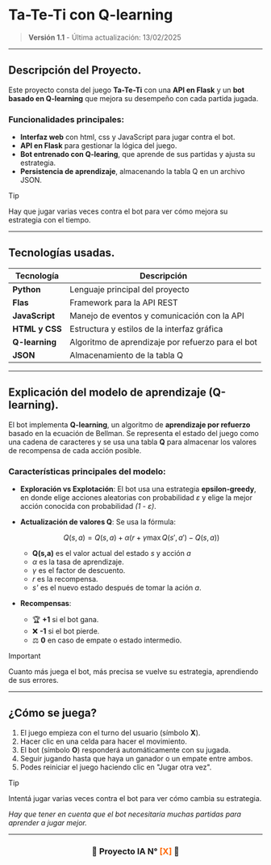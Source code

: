 <h1 aling = "center"> Ta-Te-Ti con Q-learning</h1>

> **Versión 1.1** - Última actualización: 13/02/2025

---

## Descripción del Proyecto.

Este proyecto consta del juego **Ta-Te-Ti** con una **API en Flask** y un **bot basado en Q-learning**
que mejora su desempeño con cada partida jugada.

### Funcionalidades principales:
* **Interfaz web** con html, css y JavaScript para jugar contra el bot.
* **API en Flask** para gestionar la lógica del juego.
* **Bot entrenado con Q-learing**, que aprende de sus partidas y ajusta su estrategia.
* **Persistencia de aprendizaje**, almacenando la tabla Q en un archivo JSON.

> [!TIP]
> Hay que jugar varias veces contra el bot para ver cómo mejora su estrategia con el tiempo.

---

## Tecnologías usadas.

| Tecnología | Descripción |
|------------|-------------|
| **Python** | Lenguaje principal del proyecto |
| **Flas** | Framework para la API REST |
| **JavaScript** | Manejo de eventos y comunicación con la API |
| **HTML y CSS** | Estructura y estilos de la interfaz gráfica |
| **Q-learning** | Algoritmo de aprendizaje por refuerzo para el bot |
| **JSON** | Almacenamiento de la tabla Q |

---

## Explicación del modelo de aprendizaje (Q-learning).

El bot implementa **Q-learning**, un algoritmo de **aprendizaje por refuerzo** basado en la
ecuación de Bellman. Se representa el estado del juego como una cadena de caracteres y se usa
una tabla **Q** para almacenar los valores de recompensa de cada acción posible.

### Características principales del modelo:
- **Exploración vs Explotación**: El bot usa una estrategia **epsilon-greedy**, en donde elige 
acciones aleatorias con probabilidad *ε* y elige la mejor acción conocida con probabilidad
*(1 - ε)*.
- **Actualización de valores Q**: Se usa la fórmula:
  
  $$ Q(s,a) = Q(s,a) + \alpha (r + \gamma \max Q(s', a') - Q(s,a)) $$

    - **Q(s,a)** es el valor actual del estado *s* y acción *a*
    - *α* es la tasa de aprendizaje.
    - *γ* es el factor de descuento.
    - *r* es la recompensa.
    - *s'* es el nuevo estado después de tomar la ación *a*.

- **Recompensas**:

    - 🏆 **+1** si el bot gana.
    - ❌ **-1** si el bot pierde.
    - ⚖️ **0** en caso de empate o estado intermedio.

> [!IMPORTANT]
> Cuanto más juega el bot, más precisa se vuelve su estrategia, aprendiendo de sus errores.

---

## ¿Cómo se juega?

1. El juego empieza con el turno del usuario (símbolo **X**).
2. Hacer clic en una celda para hacer el movimiento.
3. El bot (símbolo **O**) responderá automáticamente con su jugada.
4. Seguir jugando hasta que haya un ganador o un empate entre ambos.
5. Podes reiniciar el juego haciendo clic en "Jugar otra vez".

> [!TIP]
> Intentá jugar varias veces contra el bot para ver cómo cambia su estrategia.

*Hay que tener en cuenta que el bot necesitaría muchas partidas para aprender a jugar mejor.*

---

<h3 align="center">🚀 Proyecto IA N° <span style="color:#ff6600;">[X]</span> 🚀</h3>